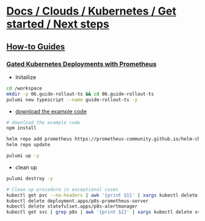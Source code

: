 # [Docs / Clouds / Kubernetes / Get started / Next steps](https://www.pulumi.com/docs/clouds/kubernetes/get-started/next-steps/)

## [How-to Guides](https://www.pulumi.com/registry/packages/kubernetes/how-to-guides/)

### [Gated Kubernetes Deployments with Prometheus](https://www.pulumi.com/registry/packages/kubernetes/how-to-guides/p8s-rollout/)

- Initailize

```sh
cd /workspace
mkdir -p 06.guide-rollout-ts && cd 06.guide-rollout-ts
pulumi new typescript --name guide-rollout-ts -y
```

- [download the example code](https://github.com/pulumi/examples/blob/master/kubernetes-ts-staged-rollout-with-prometheus)

```sh
# download the example code
npm install

helm repo add prometheus https://prometheus-community.github.io/helm-charts
helm repo update

pulumi up -y
```

- clean up

```sh
pulumi destroy -y

# Clean up procedure in exceptional cases
kubectl get pvc --no-headers | awk '{print $1}' | xargs kubectl delete pvc
kubectl delete deployment.apps/p8s-prometheus-server
kubectl delete statefulset.apps/p8s-alertmanager
kubectl get svc | grep p8s | awk '{print $1}' | xargs kubectl delete svc
```
